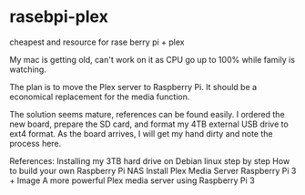 # rasebpi-plex
cheapest and resource for rase berry pi + plex

My mac is getting old, can't work on it as CPU go up to 100% while family is watching.

The plan is to move the Plex server to Raspberry Pi. It should be a economical replacement for the media function. 

The solution seems mature, references can be found easily. I ordered the new board, prepare the SD card, and format my 4TB external USB drive to ext4 format. As the board arrives, I will get my hand dirty and note the process here. 

References: 
Installing my 3TB hard drive on Debian linux step by step
How to build your own Raspberry Pi NAS
Install Plex Media Server Raspberry Pi 3 + Image
A more powerful Plex media server using Raspberry Pi 3
